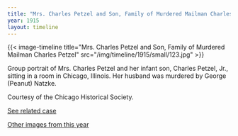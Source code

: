 ```yaml
---
title: "Mrs. Charles Petzel and Son, Family of Murdered Mailman Charles Petzel"
year: 1915
layout: timeline
---
```


{{< image-timeline title="Mrs. Charles Petzel and Son, Family of Murdered Mailman Charles Petzel" src="/img/timeline/1915/small/123.jpg" >}}


Group portrait of Mrs. Charles Petzel and her infant son, Charles Petzel, Jr., sitting in a room in Chicago, Illinois. Her husband was murdered by George (Peanut) Natzke. 

Courtesy of the Chicago Historical Society. 

[See related case](/database/4648/)  

[Other images from this year](/historical/timeline/1915)